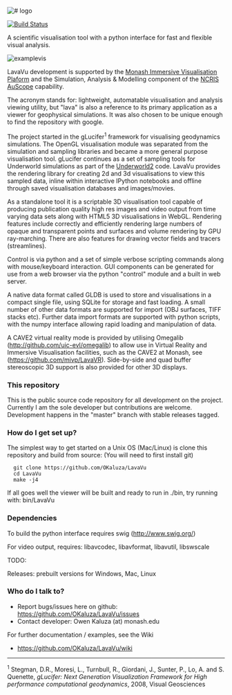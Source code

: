 ![# logo](http://owen.kaluza.id.au/Slides/2017-08-15/LavaVu.png)

[![Build Status](https://travis-ci.org/OKaluza/LavaVu.svg?branch=master)](https://travis-ci.org/OKaluza/LavaVu)

A scientific visualisation tool with a python interface for fast and flexible visual analysis.

![examplevis](http://owen.kaluza.id.au/Slides/2017-08-15/combined.png)


LavaVu development is supported by the [Monash Immersive Visualisation Plaform](http://monash.edu.au/mivp) and the Simulation, Analysis & Modelling component of the [NCRIS AuScope](http://www.auscope.org.au/ncris/) capability.

The acronym stands for: lightweight, automatable  visualisation and analysis viewing utility, but "lava" is also a reference to its primary application as a viewer for geophysical simulations. It was also chosen to be unique enough to find the repository with google.

The project started in the gLucifer<sup>1</sup> framework for visualising geodynamics simulations. The OpenGL visualisation module was separated from the simulation and sampling libraries and became a more general purpose visualisation tool. gLucifer continues as a set of sampling tools for Underworld simulations as part of the [Underworld2](https://github.com/underworldcode/underworld2/) code. LavaVu provides the rendering library for creating 2d and 3d visualisations to view this sampled data, inline within interactive IPython notebooks and offline through saved visualisation databases and images/movies.

As a standalone tool it is a scriptable 3D visualisation tool capable of producing publication quality high res images and video output from time varying data sets along with HTML5 3D visualisations in WebGL.
Rendering features include correctly and efficiently rendering large numbers of opaque and transparent points and surfaces and volume rendering by GPU ray-marching. There are also features for drawing vector fields and tracers (streamlines).

Control is via python and a set of simple verbose scripting commands along with mouse/keyboard interaction.
GUI components can be generated for use from a web browser via the python "control" module and a built in web server.

A native data format called GLDB is used to store and visualisations in a compact single file, using SQLite for storage and fast loading. A small number of other data formats are supported for import (OBJ surfaces, TIFF stacks etc). 
Further data import formats are supported with python scripts, with the numpy interface allowing rapid loading and manipulation of data.

A CAVE2 virtual reality mode is provided by utilising Omegalib (http://github.com/uic-evl/omegalib) to allow use in Virtual Reality and Immersive Visualisation facilities, such as the CAVE2 at Monash, see (https://github.com/mivp/LavaVR).
Side-by-side and quad buffer stereoscopic 3D support is also provided for other 3D displays.

### This repository ###

This is the public source code repository for all development on the project.
Currently I am the sole developer but contributions are welcome.
Development happens in the "master" branch with stable releases tagged.

### How do I get set up? ###

The simplest way to get started on a Unix OS (Mac/Linux) is clone this repository and build from source:
(You will need to first install git)

```
  git clone https://github.com/OKaluza/LavaVu
  cd LavaVu
  make -j4
```

If all goes well the viewer will be built and ready to run in ./bin, try running with:
  bin/LavaVu

### Dependencies ###

To build the python interface requires swig (http://www.swig.org/)

For video output, requires: libavcodec, libavformat, libavutil, libswscale

TODO:

Releases: prebuilt versions for Windows, Mac, Linux

### Who do I talk to? ###

* Report bugs/issues here on github: https://github.com/OKaluza/LavaVu/issues
* Contact developer: Owen Kaluza (at) monash.edu

For further documentation / examples, see the Wiki
* https://github.com/OKaluza/LavaVu/wiki

---
<sup>1</sup> Stegman, D.R., Moresi, L., Turnbull, R., Giordani, J., Sunter, P., Lo, A. and S. Quenette, *gLucifer: Next Generation Visualization Framework for High performance computational geodynamics*, 2008, Visual Geosciences
